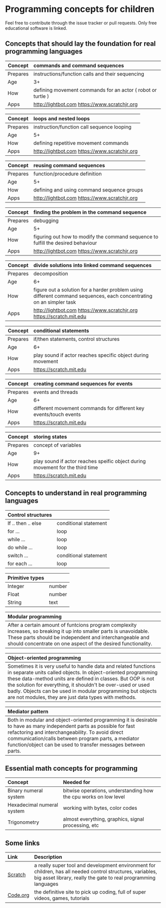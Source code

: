 # Programming concepts for children
Feel free to contribute through the issue tracker or pull requests. Only free educational software is linked.

Concepts that should lay the foundation for real programming languages
---

| Concept | commands and command sequences |
| - | :- |
| Prepares | instructions/function calls and their sequencing |
| Age | 3+ |
| How | defining movement commands for an actor ( robot or turtle ) |
| Apps | http://lightbot.com https://www.scratchjr.org |

| Concept | loops and nested loops |
| - | :- |
| Prepares | instruction/function call sequence looping |
| Age | 5+ |
| How | defining repetitive movement commands |
| Apps | http://lightbot.com https://www.scratchjr.org |

| Concept | reusing command sequences |
| - | :- |
| Prepares | function/procedure definition |
| Age | 5+ |
| How | defining and using command sequence groups |
| Apps | http://lightbot.com https://www.scratchjr.org |

| Concept | finding the problem in the command sequence |
| - | :- |
| Prepares | debugging |
| Age | 5+ |
| How | figuring out how to modify the command sequence to fulfill the desired behaviour |
| Apps | http://lightbot.com https://www.scratchjr.org |

| Concept | divide solutions into linked command sequences |
| - | :- |
| Prepares | decomposition |
| Age | 6+ |
| How | figure out a solution for a harder problem using different command sequences, each concentrating on an simpler task |
| Apps | http://lightbot.com https://www.scratchjr.org https://scratch.mit.edu |

| Concept | conditional statements |
| - | :- |
| Prepares | if/then statements, control structures |
| Age | 6+ |
| How | play sound if actor reaches specific object during movement |
| Apps | https://scratch.mit.edu |

| Concept | creating command sequences for events |
| - | :- |
| Prepares | events and threads |
| Age | 6+ |
| How | different movement commands for different key events/touch events |
| Apps | https://scratch.mit.edu |

| Concept | storing states |
| - | :- |
| Prepares | concept of variables |
| Age | 9+ |
| How | play sound if actor reaches speific object during movement for the third time |
| Apps | https://scratch.mit.edu |


Concepts to understand in real programming languages
---

| Control structures | |
| :- | :- |
| If .. then .. else | conditional statement |
| for ... | loop |
| while ... | loop |
| do while ... | loop |
| switch ... | conditional statement |
| for each ... | loop |

| Primitive types | |
| :- | :- |
| Integer | number |
| Float |  number |
| String | text |

| Modular programming |
| :- |
| After a certain amount of funtcions program complexity increases, so breaking it up into smaller parts is unavoidable. These parts should be independent and interchangeable and should concentrate on one aspect of the desired functionality. |

| Object-oriented programming |
| :- |
| Sometimes it is very useful to handle data and related functions in separate units called objects. In object-oriented programming these data-method units are defined in classes. But OOP is not the solution for everything, it shouldn't be over-used or used badly. Objects can be used in modular programming but objects are not modules, they are just data types with methods. |

| Mediator pattern |
| :- |
| Both in modular and object-oriented programming it is desirable to have as many independent parts as possible for fast refactoring and interchangeability. To avoid direct communication/calls between program parts, a mediator function/object can be used to transfer messages between parts. |


Essential math concepts for programming
---

| Concept | Needed for |
| :- | :- |
| Binary numeral system | bitwise operations, understanding how the cpu works on low level |
| Hexadecimal numeral system |  working with bytes, color codes |
| Trigonometry | almost everything, graphics, signal processing, etc |


Some links
---

| Link | Description |
| :- | :- |
| [Scratch](https://scratch.mit.edu) | a really super tool and development environment for children, has all needed control structures, variables, big asset library, really the gate to real programming languages |
| [Code.org](https://studio.code.org/courses) | the definitive site to pick up coding, full of super videos, games, tutorials |
